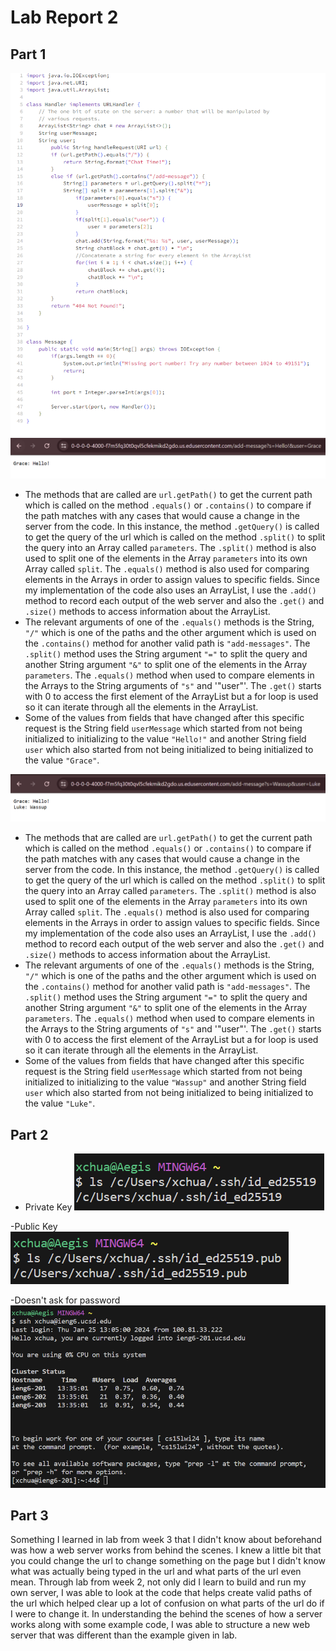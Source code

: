 # Lab Report 2
## Part 1
![Image](MessageCode.png)
![Image](ChatExample1.png)

- The methods that are called are `url.getPath()` to get the current path which is called on the method `.equals()` or `.contains()` to compare if the path matches with any cases that would cause a change in the server from the code. In this instance, the method `.getQuery()` is called to get the query of the url which is called on the method `.split()` to split the query into an Array called `parameters`. The `.split()` method is also used to split one of the elements in the Array `parameters` into its own Array called `split`. The `.equals()` method is also used for comparing elements in the Arrays in order to assign values to specific fields. Since my implementation of the code also uses an ArrayList, I use the `.add()` method to record each output of the web server and also the `.get()` and `.size()` methods to access information about the ArrayList.
- The relevant arguments of one of the `.equals()` methods is the String, `"/"` which is one of the paths and the other argument which is used on the `.contains()` method for another valid path is `"add-messages"`. The `.split()` method uses the String argument `"="` to split the query and another String argument `"&"` to split one of the elements in the Array `parameters`. The `.equals()` method when used to compare elements in the Arrays to the String arguments of `"s"` and '"user"'. The `.get()` starts with 0 to access the first element of the ArrayList but a for loop is used so it can iterate through all the elements in the ArrayList.
- Some of the values from fields that have changed after this specific request is the String field `userMessage` which started from not being initialized to initializing to the value `"Hello!"` and another String field `user` which also started from not being initialized to being initialized to the value `"Grace"`.

![Image](ChatExample2.png)

- The methods that are called are `url.getPath()` to get the current path which is called on the method `.equals()` or `.contains()` to compare if the path matches with any cases that would cause a change in the server from the code. In this instance, the method `.getQuery()` is called to get the query of the url which is called on the method `.split()` to split the query into an Array called `parameters`. The `.split()` method is also used to split one of the elements in the Array `parameters` into its own Array called `split`. The `.equals()` method is also used for comparing elements in the Arrays in order to assign values to specific fields. Since my implementation of the code also uses an ArrayList, I use the `.add()` method to record each output of the web server and also the `.get()` and `.size()` methods to access information about the ArrayList.
- The relevant arguments of one of the `.equals()` methods is the String, `"/"` which is one of the paths and the other argument which is used on the `.contains()` method for another valid path is `"add-messages"`. The `.split()` method uses the String argument `"="` to split the query and another String argument `"&"` to split one of the elements in the Array `parameters`. The `.equals()` method when used to compare elements in the Arrays to the String arguments of `"s"` and '"user"'. The `.get()` starts with 0 to access the first element of the ArrayList but a for loop is used so it can iterate through all the elements in the ArrayList.
- Some of the values from fields that have changed after this specific request is the String field `userMessage` which started from not being initialized to initializing to the value `"Wassup"` and another String field `user` which also started from not being initialized to being initialized to the value `"Luke"`.


## Part 2

- Private Key
![Image](PrivateKeyPath.png)

-Public Key
![Image](PublicKeyPath.png)

-Doesn't ask for password
![Image](NoPassword.png)


## Part 3

Something I learned in lab from week 3 that I didn't know about beforehand was how a web server works from behind the scenes. I knew a little bit that you could change the url to change something on the page but I didn't know what was actually being typed in the url and what parts of the url even mean. Through lab from week 2, not only did I learn to build and run my own server, I was able to look at the code that helps create valid paths of the url which helped clear up a lot of confusion on what parts of the url do if I were to change it. In understanding the behind the scenes of how a server works along with some example code, I was able to structure a new web server that was different than the example given in lab.

